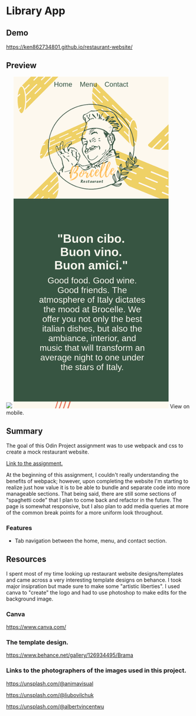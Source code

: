 # Library App

## Demo 
https://ken862734801.github.io/restaurant-website/

## Preview
<img src="dist/images/Restaurant.gif">
<img src="dist/images/RestaurantMobile.png" width="420" height="896">
View on mobile.

## Summary

The goal of this Odin Project assignment was to use webpack and css to create a mock restaurant website.


[Link to the assignment.](https://www.theodinproject.com/lessons/node-path-javascript-restaurant-page)

At the beginning of this assignment, I couldn't really understanding the benefits of webpack; however, upon completing the website I'm starting to realize just how value it is to be able to bundle and separate code into more manageable sections. That being said, there are still some sections of "spaghetti code" that I plan to come back and refactor in the future. The page is somewhat responsive, but I also plan to add media queries at more of the common break points for a more uniform look throughout. 

### Features
- Tab navigation between the home, menu, and contact section.

## Resources

I spent most of my time looking up restaurant website designs/templates and came across a very interesting template designs on behance. I took major insipration but made sure to make some "artistic liberties". I used canva to "create" the logo and had to use photoshop to make edits for the background image.

### Canva
https://www.canva.com/

### The template design.
https://www.behance.net/gallery/126934495/Brama

### Links to the photographers of the images used in this project. 

https://unsplash.com/@animavisual

https://unsplash.com/@liubovilchuk
  
https://unsplash.com/@albertvincentwu

